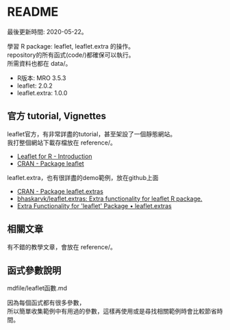 # README

最後更新時間: 2020-05-22。

學習 R package: leaflet, leaflet.extra 的操作。  
repository的所有函式(code/)都確保可以執行。  
所需資料也都在 data/。

- R版本: MRO 3.5.3
- leaflet: 2.0.2
- leaflet.extra: 1.0.0

## 官方 tutorial, Vignettes

leaflet官方，有非常詳盡的tutorial，甚至架設了一個靜態網站。  
我打整個網站下載存檔放在 reference/。

- [Leaflet for R - Introduction](https://rstudio.github.io/leaflet/)
- [CRAN - Package leaflet](https://cran.r-project.org/web/packages/leaflet/)

leaflet.extra，也有很詳盡的demo範例，放在github上面

- [CRAN - Package leaflet.extras](https://cran.r-project.org/web/packages/leaflet.extras/index.html)
- [bhaskarvk/leaflet.extras: Extra functionality for leaflet R package.](https://github.com/bhaskarvk/leaflet.extras)
- [Extra Functionality for 'leaflet' Package • leaflet.extras](https://bhaskarvk.github.io/leaflet.extras/index.html)

## 相關文章

有不錯的教學文章，會放在 reference/。

## 函式參數說明

mdfile/leaflet函數.md

因為每個函式都有很多參數，  
所以簡單收集範例中有用過的參數，這樣再使用或是尋找相關範例時會比較節省時間。
